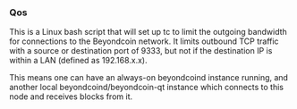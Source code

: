 ### Qos ###

This is a Linux bash script that will set up tc to limit the outgoing bandwidth for connections to the Beyondcoin network. It limits outbound TCP traffic with a source or destination port of 9333, but not if the destination IP is within a LAN (defined as 192.168.x.x).

This means one can have an always-on beyondcoind instance running, and another local beyondcoind/beyondcoin-qt instance which connects to this node and receives blocks from it.
